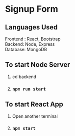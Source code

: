 # Signup Form 

## Languages Used

Frontend : React, Bootstrap \
Backend: Node, Express\
Database: MongoDB

## To start Node Server
1. cd backend
2. ### `npm run start`

## To start React App
1. Open another terminal
2. ### `npm start`
